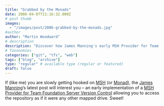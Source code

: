 ```yaml
---
title: "Grabbed by the Monads"
date: 2006-04-07T21:16:32.000Z
# post thumb
images:
  - "/images/post/2006-grabbed-by-the-monads.jpg"
#author
author: "Martin Woodward"
# description
description: "Discover how James Manning's early MSH Provider for Team Foundation Server lets you access repositories like mapped drives."
# Taxonomies
categories: ["git", "tfs", "web"]
tags: ["blog", "archive"]
type: "regular" # available type (regular or featured)
draft: false
---
```


If (like me) you are slowly getting hooked on [MSH](http://channel9.msdn.com/wiki/default.aspx/Channel9.MSHWiki) (or [Monad](http://channel9.msdn.com/wiki/default.aspx/Channel9.MSHWiki)), the [James Manning](http://blogs.msdn.com/jmanning/default.aspx)’s latest post will interest you – an early implementation of a [MSH Provider for Team Foundation Server Version Control](http://blogs.msdn.com/jmanning/archive/2006/04/07/570810.aspx) allowing you to access the repository as if it were any other mapped drive. Sweet!
